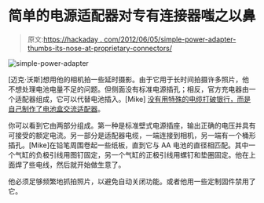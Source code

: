 # 简单的电源适配器对专有连接器嗤之以鼻

> 原文:[https://hackaday . com/2012/06/05/simple-power-adapter-thumbs-its-nose-at-proprietary-connectors/](https://hackaday.com/2012/06/05/simple-power-adapter-thumbs-its-nose-at-proprietary-connectors/)

![](../Images/e171e388985f3b9d333c107958a0e46d.png "simple-power-adapter")

[迈克·沃斯]想用他的相机拍一些延时摄影。由于它用于长时间拍摄许多照片，他不想处理电池电量不足的问题。但侧面没有标准电源插孔；相反，官方充电器由一个适配器组成，它可以代替电池插入。[Mike] [没有用特殊的电缆打破银行，而是自己制作了电池盒交流适配器](http://www.mike-worth.com/2012/06/04/making-a-mains-adapter-for-a-camera/)。

你可以看到它由两部分组成。第一种是标准壁式电源插座，输出正确的电压并具有可接受的额定电流。另一部分是适配器电缆，一端连接到相机，另一端有一个桶形插孔。[Mike]在铅笔周围卷起一些纸板，直到它与 AA 电池的直径相匹配。其中一个气缸的负极引线用图钉固定，另一个气缸的正极引线用螺钉和垫圈固定。他在上面焊了些电线，然后就开始做生意了。

他必须足够频繁地抓拍照片，以避免自动关闭功能。或者他用一些定制固件禁用了它。